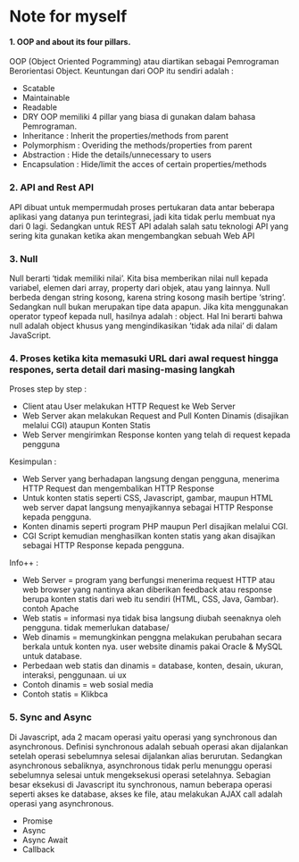 
# Note for myself

#### 1. OOP and about its four pillars.
OOP (Object Oriented Pogramming) atau diartikan sebagai Pemrograman Berorientasi Object. Keuntungan dari OOP itu sendiri adalah :
- Scatable
- Maintainable
- Readable
- DRY
OOP memiliki 4 pillar yang biasa di gunakan dalam bahasa Pemrograman.
- Inheritance : Inherit the properties/methods from parent
- Polymorphism : Overiding the methods/properties from parent
- Abstraction : Hide the details/unnecessary to users
- Encapsulation : Hide/limit the acces of certain properties/methods




### 2. API and Rest API
API dibuat untuk mempermudah proses pertukaran data antar beberapa aplikasi yang datanya pun terintegrasi, jadi kita tidak perlu membuat nya dari 0 lagi.
Sedangkan untuk REST API adalah salah satu teknologi API yang sering kita gunakan ketika akan mengembangkan sebuah Web API




### 3. Null
Null berarti ‘tidak memiliki nilai’. Kita bisa memberikan nilai null kepada variabel, elemen dari array, property dari objek, atau yang lainnya.
Null berbeda dengan string kosong, karena string kosong masih bertipe ‘string’. Sedangkan null bukan merupakan tipe data apapun. Jika kita menggunakan operator typeof kepada null, hasilnya adalah : object. Hal Ini berarti bahwa null adalah object khusus yang mengindikasikan ’tidak ada nilai’ di dalam JavaScript.




### 4. Proses ketika kita memasuki URL dari awal request hingga respones, serta detail dari masing-masing langkah
Proses step by step :
- Client atau User melakukan HTTP Request ke Web Server
- Web Server akan melakukan Request and Pull Konten Dinamis (disajikan melalui CGI) ataupun Konten Statis
- Web Server mengirimkan Response konten yang telah di request kepada pengguna

Kesimpulan :
- Web Server yang berhadapan langsung dengan pengguna, menerima HTTP Request dan mengembalikan HTTP Response
- Untuk konten statis seperti CSS, Javascript, gambar, maupun HTML web server dapat langsung menyajikannya sebagai HTTP Response kepada pengguna.
- Konten dinamis seperti program PHP maupun Perl disajikan melalui CGI.
- CGI Script kemudian menghasilkan konten statis  yang akan disajikan sebagai HTTP Response kepada pengguna.

Info++ :
- Web Server = program yang berfungsi menerima request HTTP atau web browser yang nantinya akan diberikan feedback atau response berupa konten statis dari web itu sendiri (HTML, CSS, Java, Gambar). contoh Apache
- Web statis = informasi nya tidak bisa langsung diubah seenaknya oleh pengguna. tidak memerlukan database/
- Web dinamis = memungkinkan penggna melakukan perubahan secara berkala untuk konten nya. user website dinamis pakai Oracle & MySQL untuk database.
- Perbedaan web statis dan dinamis = database, konten, desain, ukuran, interaksi, penggunaan. ui ux
- Contoh dinamis = web sosial media
- Contoh statis = Klikbca


### 5. Sync and Async

Di Javascript, ada 2 macam operasi yaitu operasi yang synchronous dan asynchronous. Definisi synchronous adalah sebuah operasi akan dijalankan setelah operasi sebelumnya selesai dijalankan alias berurutan. Sedangkan asynchronous sebaliknya, asynchronous tidak perlu menunggu operasi sebelumnya selesai untuk mengeksekusi operasi setelahnya. Sebagian besar eksekusi di Javascript itu synchronous, namun beberapa operasi seperti akses ke database, akses ke file, atau melakukan AJAX call adalah operasi yang asynchronous.
- Promise
- Async
- Async Await
- Callback
